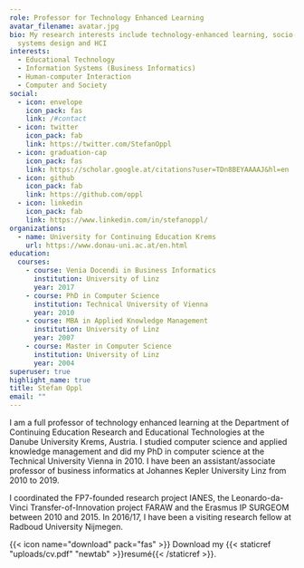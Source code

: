 ```yaml
---
role: Professor for Technology Enhanced Learning
avatar_filename: avatar.jpg
bio: My research interests include technology-enhanced learning, socio-technical
  systems design and HCI
interests:
  - Educational Technology
  - Information Systems (Business Informatics)
  - Human-computer Interaction
  - Computer and Society
social:
  - icon: envelope
    icon_pack: fas
    link: /#contact
  - icon: twitter
    icon_pack: fab
    link: https://twitter.com/StefanOppl
  - icon: graduation-cap
    icon_pack: fas
    link: https://scholar.google.at/citations?user=TDn8BEYAAAAJ&hl=en
  - icon: github
    icon_pack: fab
    link: https://github.com/oppl
  - icon: linkedin
    icon_pack: fab
    link: https://www.linkedin.com/in/stefanoppl/
organizations:
  - name: University for Continuing Education Krems
    url: https://www.donau-uni.ac.at/en.html
education:
  courses:
    - course: Venia Docendi in Business Informatics
      institution: University of Linz
      year: 2017
    - course: PhD in Computer Science
      institution: Technical University of Vienna
      year: 2010
    - course: MBA in Applied Knowledge Management
      institution: University of Linz
      year: 2007
    - course: Master in Computer Science
      institution: University of Linz
      year: 2004
superuser: true
highlight_name: true
title: Stefan Oppl
email: ""
---
```

I am a full professor of technology enhanced learning at the Department of Continuing Education Research and Educational Technologies at the Danube University Krems, Austria. I studied computer science and applied knowledge management and did my PhD in computer science at the Technical University Vienna in 2010. I have been an assistant/associate professor of business informatics at Johannes Kepler University Linz from 2010 to 2019. 

I coordinated the FP7-founded research project IANES, the Leonardo-da-Vinci Transfer-of-Innovation project FARAW and the Erasmus IP SURGEOM between 2010 and 2015. In 2016/17, I have been a visiting research fellow at Radboud University Nijmegen.

{{< icon name="download" pack="fas" >}} Download my {{< staticref "uploads/cv.pdf" "newtab" >}}resumé{{< /staticref >}}.